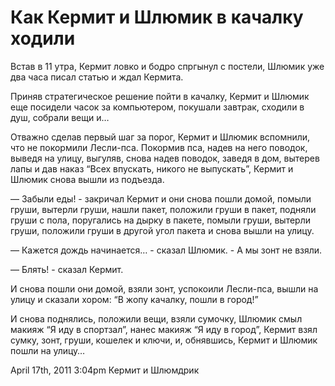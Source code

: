 # Как Кермит и Шлюмик в качалку ходили

Встав в 11 утра, Кермит ловко и бодро спргынул с постели, Шлюмик уже два
часа писал статью и ждал Кермита.

Приняв стратегическое решение пойти в качалку, Кермит и Шлюмик еще
посидели часок за компьютером, покушали завтрак, сходили в душ, собрали
вещи и…

Отважно сделав первый шаг за порог, Кермит и Шлюмик вспомнили, что не
покормили Лесли-пса. Покормив пса, надев на него поводок, выведя на
улицу, выгуляв, снова надев поводок, заведя в дом, вытерев лапы и дав
наказ “Всех впускать, никого не выпускать”, Кермит и Шлюмик снова вышли
из подъезда.

— Забыли еды! - закричал Кермит и они снова пошли домой, помыли груши,
вытерли груши, нашли пакет, положили груши в пакет, подняли груши с
пола, поругались на дырку в пакете, помыли груши, вытерли груши,
положили груши в другой угол пакета и снова вышли на улицу.

— Кажется дождь начинается… - сказал Шлюмик. - А мы зонт не взяли.

— Блять! - сказал Кермит.

И снова пошли они домой, взяли зонт, успокоили Лесли-пса, вышли на улицу
и сказали хором: “В жопу качалку, пошли в город!”

И снова поднялись, положили вещи, взяли сумочку, Шлюмик смыл макияж “Я
иду в спортзал”, нанес макияж “Я иду в город”, Кермит взял сумку, зонт,
груши, кошелек и ключи, и, обнявшись, Кермит и Шлюмик пошли на улицу…

<span id="timestamp"> April 17th, 2011 3:04pm </span> <span
class="tag">Кермит и Шлюмдрик</span>
